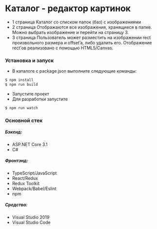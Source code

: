 # Каталог - редактор картинок
  - 1 страница
Каталог со списком папок (баз) с изображениями
  - 2 страница
Отображаются все изображения, хранящиеся в папке.
Можно выбрать изображение и перейти на страницу 3.
  - 3 страница
Пользователь может разместить на изображении rect произвольного размера и offset’a, либо удалить его.
Отображение rect’ов реализовано с помощью HTML5/Canvas.

### Установка и запуск
* В каталоге с package.json выполните следующие команды:
```sh
$ npm install
$ npm run build
```
* Запустите проект
* Для разработки запустите
```sh
$ npm run watch
```

### Основной стек

##### Бэкенд:
* ASP.NET Core 3.1
* C#
##### Фронтэнд:
* TypeScript/JavaScript
* React/Redux
* Redux Toolkit
* Webpack/Babel/Eslint
* npm
##### Средства:
* Visual Studio 2019
* Visual Studio Code
